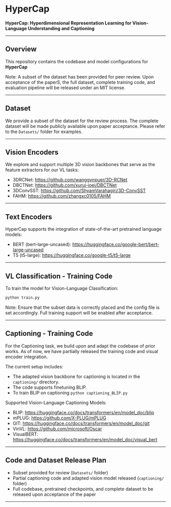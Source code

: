 # HyperCap

**HyperCap: Hyperdimensional Representation Learning for Vision-Language Understanding and Captioning**

---

## Overview

This repository contains the codebase and model configurations for **HyperCap**

Note: A subset of the dataset has been provided for peer review. Upon acceptance of the paperS, the full dataset, complete training code, and evaluation pipeline will be released under an MIT license.

---

## Dataset

We provide a subset of the dataset for the review process. The complete dataset will be made publicly available upon paper acceptance. Please refer to the `Datasets/` folder for examples.

---

## Vision Encoders

We explore and support multiple 3D vision backbones that serve as the feature extractors for our VL tasks:

- 3DRCNet: https://github.com/wanggynpuer/3D-RCNet
- DBCTNet: https://github.com/xurui-joei/DBCTNet
- 3DConvSST: https://github.com/ShyamVarahagiri/3D-ConvSST
- FAHM: https://github.com/zhangxc0105/FAHM

---

## Text Encoders

HyperCap supports the integration of state-of-the-art pretrained language models:

- BERT (bert-large-uncased): https://huggingface.co/google-bert/bert-large-uncased
- T5 (t5-large): https://huggingface.co/google-t5/t5-large

---

## VL Classification - Training Code

To train the model for Vision-Language Classification:

```bash
python train.py
```

Note: Ensure that the subset data is correctly placed and the config file is set accordingly. Full training support will be enabled after acceptance.

---

## Captioning - Training Code

For the Captioning task, we build upon and adapt the codebase of prior works. As of now, we have partially released the training code and visual encoder integration.

The current setup includes:

- The adapted vision backbone for captioning is located in the `captioning/` directory.
- The code supports finetuning BLIP.
- To train BLIP on captioning `python captioning_BLIP.py`

Supported Vision-Language Captioning Models:

- BLIP: https://huggingface.co/docs/transformers/en/model_doc/blip
- mPLUG: https://github.com/X-PLUG/mPLUG
- GIT: https://huggingface.co/docs/transformers/en/model_doc/git
- VinVL: https://github.com/microsoft/Oscar
- VisualBERT: https://huggingface.co/docs/transformers/en/model_doc/visual_bert

---

## Code and Dataset Release Plan

- Subset provided for review (`Datasets/` folder)
- Partial captioning code and adapted vision model released (`captioning/` folder)
- Full codebase, pretrained checkpoints, and complete dataset to be released upon acceptance of the paper

---
